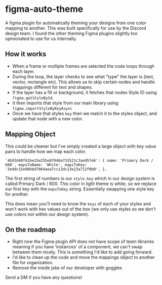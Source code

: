 # figma-auto-theme

A figma plugin for automatically theming your designs from one color mapping to another. This was built specifically for use by the Discord
design team. I found the other theming Figma plugins slightly too opinionated to use for us internally.

## How it works
* When a frame or multiple frames are selected the code loops through each layer.
* During the loop, the layer checks to see what "type" the layer is (text, vector, rectangle etc). This allows us to skip certain nodes and handle mappings different for text and shapes.
* If the layer has a fill or background, it fetches that nodes Style ID using `figma.getStyleById`.
* It then imports that style from our main library using `figma.importStyleByKeyAsync`
* Once we have that styles `key` then we match it to the styles object, and update that node with a new color.

## Mapping Object

This could be cleaner but I've simply created a large object with key value pairs to handle how we map each color.

`'4b93d40f61be15e255e87948a715521c3ae957e6': {
    name: 'Primary Dark / 600',
    mapsToName: 'White',
    mapsToKey: '3eddc15e90bbd7064aea7cc13dc13e23a712f0b0',
  },`
  
The first string of numbers is our `style.key` which in our design system is called Primary Dark / 600. This color in light theme is white,
so we replace our first key with the `mapsToKey` string. Essentially swapping one style key for another.

This does mean you'll need to know the `keys` of each of your styles and won't work with hex values out of the box (we only use styles so we don't use colors not within our design system).

## On the roadmap

* Right now the Figma plugin API does not have scope of team libraries meaning if you have 'instances' of a component, we can't swap between them nicely.
This is something I'd like to add going forward.
* I'd like to clean up the code and move the mappings object to another file for organization.
* Remove the inside joke of our developer with goggles

Send a DM if you have any questions!

